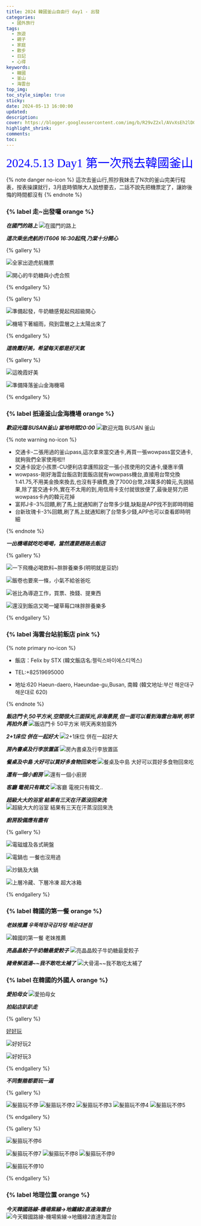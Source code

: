 ```yaml
---
title: 2024 韓國釜山自由行 day1 - 出發
categories:
  - 國外旅行
tags:
  - 旅遊
  - 親子
  - 家庭
  - 散步
  - 日記
  - 心得
keywords:
  - 韓國
  - 釜山
  - 海雲台
top_img:
toc_style_simple: true
sticky: 
date: 2024-05-13 16:00:00
updated:
description:
cover: https://blogger.googleusercontent.com/img/b/R29vZ2xl/AVvXsEh2lDGT3o06gqxbYQ0d86P2qLtasjcwwHOs12N-dg23WD-08NBtZ5PHdWgERhhhpm0RxqxoDEsBDZrSlyLVo9jq5hvqkC8ktLPCUYsALiOZfwlBcG-tCHFxRRgDD0TPxoFaL2XIvy-AND5NNy9kt5qlxB7loX-c_FcKwvMGowNvDTXqSw/s1600/2024-05-13%2020.26.45.jpg
highlight_shrink:
comments:
toc:
---
```


<font face="標楷體" color="blue" size="6px">2024.5.13 Day1 第一次飛去韓國釜山</font>

{% note danger no-icon %}
這次去釜山行,照抄我妹去了N次的釜山完美行程表，按表操課就行，3月底時領隊大人說想要去，二話不說先把機票定了，讓妳後悔的時間都沒有
{% endnote %}

### {% label 走~出發囉 orange %}

<i class="fa fa-camera"> **在國門的路上**</i>
![在國門的路上](https://lh3.googleusercontent.com/pw/AP1GczPp3k-YGw2Pj-vxg3N9BWbvLZqVOlEJnMeb5QDzZNqzCYj-KVBYK2Xy2tdGGk90mVD6HlIy2sakqfXElmHrDDiMJAvu54iZDS3nd2U65skGfnvvER17=w1920-h1080)

<i class="fa fa-camera"> **這次乘坐虎航的 IT606 16:30起飛,乃棠十分開心**</i>

{% gallery %}

![全家出遊虎航機票](https://lh3.googleusercontent.com/pw/AP1GczPkZkRGOWmvSyf60NIIscjfOzjV8znS5Osk-R2IovPD5FRrAitCPNRJIzBlEgp5TtDu38lLKySUoUVcKqn_XRNE2FlkN_iL-7rdMM0gh3PV4x9TE-kI=w1920-h1080)

![開心的牛奶糖與小虎合照](https://lh3.googleusercontent.com/pw/AP1GczNy7L8t9PzT7WaxHuG3F0N1lSTEdN7zeS0EoZfeX-ruEnPhxJOHaAuf4p4NeDXW35Q-v_hxyHahsrOZqAwYnCujD7ImlrbVRenDbRxvD0ayEzPx9lSt=w1920-h1080)

{% endgallery %}

{% gallery %}

![準備起發，牛奶糖感覺起飛超級開心](https://lh3.googleusercontent.com/pw/AP1GczN_g5FYjeQTnu7lwqKv4x3daJrxcmV83yLb_B5f3q_rioyAEMugWx2RipaxiwYCNKzzF318LzCmEiCoO3Zliv3OrcunFc9t2xo5gv37FLH8k52fh5oT=w1920-h1080)

![機場下著細雨，飛到雲層之上太陽出來了](https://lh3.googleusercontent.com/pw/AP1GczNxdhL1DlfMluPnmXWsrZpcjW1tXf7Jvw_CMq3OIFoBTrGxqK3Wba5WN9Gw4CZ_XOEjzk7KFhS1H5QYkD5sek8tg2CWxItdt24IRx3-skvVuL-buPpj=w1920-h1080)

{% endgallery %}

<i class="fa fa-camera"> **這晚霞好美，希望每天都是好天氣**</i>

{% gallery %}

![這晚霞好美](https://lh3.googleusercontent.com/pw/AP1GczOlOX6qUtySi_DrLz0kk6xMNd3MgSNA_tn0CmnRIAzGigrO-2USNUVy-nl7PdrW44wGT3OCyQueq7yadBQageMdsFxdncvHPzVDUeI96jZX7un3Da1e=w1920-h1080)

![準備降落釜山金海機場](https://lh3.googleusercontent.com/pw/AP1GczPGXbHFkPQp3eNV0l4s0CZFADXxy5lSyA7b1KBLAJZT6VnqaWenvboD7269j6nKYuvrlQSJYhL1AjfdTrJGHAGSCdDG0dyjpjwisP6nRqLAkBMTQpfZ=w1920-h1080)

{% endgallery %}

### {% label 扺達釜山金海機場 orange %}

<i class="fa fa-camera"> **歡迎光臨 BUSAN釜山 當地時間20:00**</i>
![歡迎光臨 BUSAN 釜山](https://lh3.googleusercontent.com/pw/AP1GczOjZlSGdbpBfm_P2zRk5kULQnQIJz_uBZW5Zgkj_l1p-YEvLbnSRqBjC7ovPKoRMomX2mCq4-hI8D9kd0VFgAYlQKmiNs5KXJVRgDOYWqGS884aVmpH=w1920-h1080)

{% note warning no-icon %}

- 交通卡-二張用過的釜山pass,這次拿來當交通卡,再買一張wowpass當交通卡,就夠我們全家使用啦!!
- 交通卡設定小孩票-CU便利店拿護照設定一張小孩使用的交通卡,優惠半價
- wowpass-剛好海雲台飯店對面飯店就有wowpass機台,直接用台幣兌換1:41.75,不用美金換來換去,也沒有手續費,換了7000台幣,28萬多的韓元,先說結果,除了當交通卡外,實在不太用的到,用信用卡支付就很放便了,最後是努力把wowpass卡內的韓元花掉
- 富邦J卡-3%回饋,刷了馬上就通知刷了台幣多少錢,缺點是APP找不到即時明細
- 台新玫瑰卡-3%回饋,刷了馬上就通知刷了台幣多少錢,APP也可以查看即時明細

{% endnote %}

<i class="fa fa-camera"> **一出機場就吃吃喝喝，當然還要趕路去飯店**</i>

{% gallery %}

![一下飛機必喝飲料~胖胖養樂多(明明就是豆奶)](https://lh3.googleusercontent.com/pw/AP1GczOHD1EmNGjc6-xvcI0myS2WivclNNmTTJkWzFMEtJNbbw6gfyI1-UHzz8ks5xST1WWkwpeMupmDSTbW1L9RQOOSYzx1rOzSzyWugd4yXIgECMD4twSf=w1920-h1080)

![飯卷也要來一條，小氣不給爸爸吃](https://lh3.googleusercontent.com/pw/AP1GczOjxXfEa5XwIaQPPMCRJuW9e281fvzY9j1mtfZ50Dd6UGQkVru26fIoHUlUC5L5NRviB400-J5vhQbBCpLp5LhlnvFvN1w2T7rjeaYRNKmW3rvVOoFs=w1920-h1080)

![爸比為導遊工作，買票、換錢、提東西](https://lh3.googleusercontent.com/pw/AP1GczP8b6ZVoOVbj-sVZ8bJ4oteLFoxX4FPF9a-9p8r6kGL9jnptPRDfDQd4oZu-3-Sko383eYSoAw8w7I7I1lZ_cWMYXAd1CYkBAhrLkYvKrJuEdWIXUrC=w1920-h1080)

<!-- [跟我出門能做大眾工具,很難做到計程車](https://lh3.googleusercontent.com/pw/AP1GczPpYNk7vEggKgeZAXl9O2J3n0SD39ZGlhzWtd8BlGRG28dJF8B-2A5IPkPw0rOUyvWFBZpZ3fCnBYp47aR3I1ZREaJ6YiYp4dhCZFIWLNXqNiiVC0yZ=w1920-h1080) -->

![還沒到飯店又喝一罐草莓口味胖胖養樂多](https://lh3.googleusercontent.com/pw/AP1GczOgGfBPuVx0OsWN9x0hh-5XGARZoPn18kB40Flq6Esdfylj_N18b6gDBvasEPXCEZSTjWHKXYYjoQ9kCpiEL0vJupi8IW-RJHoTBwFGb87LTRXguBhF=w1920-h1080)

{% endgallery %}

### {% label 海雲台站前飯店 pink %}

{% note primary no-icon %}

- 飯店：Felix by STX (韓文飯店名:펠릭스바이에스티엑스)

- TEL:+82519695000

- 地址:620 Haeun-daero, Haeundae-gu,Busan, 南韓 (韓文地址:부산 해운대구 해운대로 620)

{% endnote %}

<i class="fa fa-camera"> **飯店門卡,50平方米,空間很大三面採光,非海景房,但一面可以看到海雲台海岸,明早再拍外景**</i>
![飯店門卡 50平方米 明天再來拍窗外](https://lh3.googleusercontent.com/pw/AP1GczNGgV0yKa9h65LznDVxXboV4a799VJEAx8SLp7fIr876sM2-57UuzLsLBBhg9enUBreIbFIwk4A2o5pEK7sOX-cl6rkx9z-RIUl90oTGIgjiz5cmvjO=w1920-h1080)

<i class="fa fa-camera"> **2+1床位 併在一起好大**</i>
![2+1床位 併在一起好大](https://lh3.googleusercontent.com/pw/AP1GczN2OPPjGbAZdWoLTvTtfMP-e4Rw-Nd-Kt_sz3yBseVEUdNWXPkhzTDLBetimI6mR590d48NF--B4-GMZDnSe6M_ew5mp02JxCPbgMo-KdmFaH2p8w_z=w1920-h1080)

<i class="fa fa-camera"> **房內書桌及行李放置區**</i>
![房內書桌及行李放置區](https://lh3.googleusercontent.com/pw/AP1GczOflElpOm5kPlnv_DB5t25ujM_ZVBoSvnPPbf2eLzo2GLfZlhuz4y1CIyPhW8r2aJdxTj5Fzi8qdDhRzGXpUUsl-8MrKsqtBlLNKObKM7ILBaPuVoKw=w1920-h1080)

<i class="fa fa-camera"> **餐桌及中島 大好可以買好多食物回來吃**</i>
![餐桌及中島 大好可以買好多食物回來吃](https://lh3.googleusercontent.com/pw/AP1GczOZigbgMFUAqd1tcB7hv_RhsD5TdHVsGhewbdBenPW0uGLZUX5ehNwguXVCiC8mVQRUU3chjoARi256idb6U_WHE7yy7ffZW9Ws3o350HPZVogO28Bb=w1920-h1080)

<i class="fa fa-camera"> **還有一個小廚房**</i>
![還有一個小廚房](https://lh3.googleusercontent.com/pw/AP1GczOqs4dJf6i1Wa2l9wShlMyEOtV1VpPuW_1Ln-WiUubZRGaLDy3iFSAXUmJZ4bktTlBPMXWDpMWb-aBbFctM9AOFp6WpwwzE8PbHJcQh7DrzxXYVfRin=w1920-h1080)

<i class="fa fa-camera"> **客廳 電視只有韓文**</i>
![客廳 電視只有韓文..](https://lh3.googleusercontent.com/pw/AP1GczPI5XN4LnhZ7xBPLk6zo0G_X0XT30ELeCYxbHwyjlNEbUmad1FBEllX6M9r76BphN4zfCdcjIgxpuDl_5kT5mJlWD5mMz6-VfPteV3dDLyPftVWGXye=w1920-h1080)

<i class="fa fa-camera"> **超級大大的浴室 結果有三天在汗蒸沒回來洗**</i>
![超級大大的浴室 結果有三天在汗蒸沒回來洗](https://lh3.googleusercontent.com/pw/AP1GczNgz4uBPnBqridRxH88RPaXtw0EsFws3KOGDvpYuWFpJM3p2WtvqsucDrag-jc9dF52c-VqFOg59b3D0DrQiskDde096o5SJ4zA_uCwIQZHqnAUbT20=w1920-h1080)

<i class="fa fa-camera"> **廚房設備應有盡有**</i>

{% gallery %}

![電磁爐及各式碗盤](https://lh3.googleusercontent.com/pw/AP1GczM_KR5TRQtbQeQXJZvWOCwRXP04WGxgzioP-vvJwq6knipwCYEuj2RHYUogjIJVL-moRnOHJtxuKcin6ah4brb1vjGh95jxBnNcZAH3nNSKW4VBtyHK=w1920-h1080)

![電鍋也 一餐也沒用過](https://lh3.googleusercontent.com/pw/AP1GczNjx33S5XSyzgzQQEW_VW938-LiCpzXunB2RyI-8UeKNC3X-wU934sh4NYYytpPpLy1N02sm3UsNujcCE2wLgOwiBaEhyWjYOxSK8Cpm8Jv9Tc8BA1U=w1920-h1080)

![炒鍋及大鍋](https://lh3.googleusercontent.com/pw/AP1GczOQXE3rNeuHq2cUd00WTg0_2R0c2BH9A0gYfMfaCeLjkTOWEOdBUL0sT8TpUdkg0mVh74eBCQjUHYSgsmCOznNyaCyoQTNeuKiXXdknJPvffUD9ea4Q=w1920-h1080)

![上層冷藏、下層冷凍 超大冰箱](https://lh3.googleusercontent.com/pw/AP1GczPi47pKQQ7NaxeeEUygSlyFY0HFzS4jDbumk4Iwt8GMwqCjG2-ltpYf-RvWgNm4dTMJlxgzKEhyvuM-Xf3pwJTB2LW9s9cM9_mFQ23l1Xd6bskX7tWl=w1920-h1080)

{% endgallery %}

### {% label 韓國的第一餐 orange %}

<i class="fa fa-camera"> **老妹推薦 우뚝해장국감자탕 해운대본점**</i>
<!-- ![韓國的第一餐 老妹推薦](https://i.imgur.com/BHdIspK.jpeg) -->
![韓國的第一餐 老妹推薦](https://lh3.googleusercontent.com/pw/AP1GczPEa73XK5QpJeR1bqdjDlzbtFF0GEPOa_8A6tJcH7V4wfH8AsUKUqUSrkKuUcnj3wEuHJ9kv0r05z3NWJu6_x91TTVRuFjuNYx8H2lCHFI0-AbB18WW=w1920-h1080)

<i class="fa fa-camera"> **亮晶晶餃子牛奶糖最愛餃子**</i>
![亮晶晶餃子牛奶糖最愛餃子](https://lh3.googleusercontent.com/pw/AP1GczMpiHo80NY8Fe291pEBIXKUlg4nPECdkir7YGj4fbaiRI0H1jI-jxzZl7Y2Me_mKtSuqbY2r6Gm0nAKpsNXQRNPwEaIKJPTyjO5XdymKNYjbMDDhcWq=w1920-h1080)

<i class="fa fa-camera"> **豬骨解酒湯~~我不敢吃太補了**</i>
![大骨湯~~我不敢吃太補了](https://lh3.googleusercontent.com/pw/AP1GczN1n_TYFq1AcO6cT7lD0QHYa1EpejKEU7VItT3nV7H6EJN2RSA-K5ndnHV2Gsg7S6PDFIz-bl_FnArUPMOmCX2JoVDiyymKJ8wcJYUv1_6rPBdNOxF0=w1920-h1080)

### {% label 在韓國的外國人 orange %}

<i class="fa fa-camera"> **愛拍母女**</i>
![愛拍母女](https://lh3.googleusercontent.com/pw/AP1GczMH8AeTPLu3mpD3CZ0KosDAGcUhWF9eunXv6bF9XgjdmMzvp0d1Y_A5V2_MJlmsemJBq6-cRFjnKpRh6VtReJf8kI2f5zLGD4Yc0AroXAcfnJ1-HuH1=w1920-h1080)

<i class="fa fa-camera"> **拍貼店趴趴走**</i>

{% gallery %}

[好好玩](https://lh3.googleusercontent.com/pw/AP1GczM6LL_4S9fuUA2c2Rgut6PoeKruCNjekQDAN-cvsvaaMNDn5AKj33N5onPEMelVKaE0TLItmJs-G7pF6R_aZE8kYnzIH2YpRvxUQrpnFJZAN1psuzF3=w1920-h1080)

![好好玩2](https://lh3.googleusercontent.com/pw/AP1GczM79yYIHJ_1hHwj8K4AJr3QRmgKStH1bbDWY7zT5rjjL0BeTjxoM6OEhid0B0r-djli5u_egivIwbYpNpTh8aolwe5abgivwdGfNDVTNoTMsI4WVVhT=w1920-h1080)

![好好玩3](https://lh3.googleusercontent.com/pw/AP1GczN_M8srgjOLVfd8wee8AtHw4w5dYA-_wTKL_5nkvZqR9yXue7qByRN4hy0KkeuHZHIg-gykgo5h0YNfzo5VzZv1_Z6BnYigC33QWWMg4Efy1UFKUmk8=w1920-h1080)

{% endgallery %}

<i class="fa fa-camera"> **不同髮箍都要玩一遍**</i>

{% gallery %}

![髮箍玩不停](https://lh3.googleusercontent.com/pw/AP1GczO1p66t3UYVBcvWgvNU2QnyEBSlSHAREtKRSUSDcxVhYOHcyh7Q0n61I2blM5kuH2J-P9DascyDIMIYHSLstg1-KHpw5RrxgRZ7j981RfsOUnit52p4=w1920-h1080)
![髮箍玩不停2](https://lh3.googleusercontent.com/pw/AP1GczOiKbq0NVuw1L7bDPuFV-4t1-YJBSuv8OkZNJNwg8jTrSpfWQcqP_7NUgRNj25onjED1681uBjnQSP5zR9jo9_bTYY25IR1oWOXADUM9GYM--qVpS3u=w1920-h1080)
![髮箍玩不停3](https://lh3.googleusercontent.com/pw/AP1GczMacbbXA_tDZ0J5sX4t4tbEg4Ja-bJb-D29kI18Z_3URAGDGEAOhcDWm9vECazHje5eHhW4_M2H_hi7yfjUeekbTcWAnqaVauT1Qf8Lnh57wLqjsmjo=w1920-h1080)
![髮箍玩不停4](https://lh3.googleusercontent.com/pw/AP1GczPnP24wEsgyoCZXPOk9IASMqWDPdwGjtnKRDbrBrlnx1aBo0GrFikc8_w1bPWlMa2srX3M18TQmsn_sbeAq_-fqqDeeU7dKW4FAhv6n81egFPlFPWXZ=w1920-h1080)
![髮箍玩不停5](https://lh3.googleusercontent.com/pw/AP1GczO5ekUWleujsDTSdP3q6ZirD_0Ckq1-ukTJv7-hwtToxUKnjW8ybAUdzjQkCv3y7Q3Ds95BFYgDqbbVUJdxo-30XWBD2K3RhlQVY4Kn01CRajHQUzzQ=w1920-h1080)

{% endgallery %}

{% gallery %}

![髮箍玩不停6](https://lh3.googleusercontent.com/pw/AP1GczMuNpkdYtmEBdewgMNzhh2MZU0cl1Cnma2Cht1BdBDr6E1oQ8HTGzuu9WgkaAQUeUVbUdYEPfTDHori6byRLpflD2xG3RCM0OkWJtNDjDAerYy1ZxEm=w1920-h1080)

![髮箍玩不停7](https://lh3.googleusercontent.com/pw/AP1GczNBWDBvdwdD-X5ag8kx408BPtKZZVjYWRxcFZscSZM5NoDJsEzWfgd8LOxGeXq0rAKlgMPqpBSgKG3qlWtG_6VifUOl5t0B-H16toNNHHfjHTSkqcEM=w1920-h1080)
![髮箍玩不停8](https://lh3.googleusercontent.com/pw/AP1GczMTW5wJV2m8XDs1BjLD5ZKo8TyYcTF1rxi4RCVKJSKnQV4YlxY0x0fVmDHXL14eBWSXz-nDxE7neNAAdShJDA7feD3ME9YMNB6YxXjC0Z1tlgU-7J6w=w1920-h1080)
![髮箍玩不停9](https://lh3.googleusercontent.com/pw/AP1GczNmrKVJ7b6hDytKi9dLCq6e1fOBMl6Jqj0oJu2Vhylq5o8qx225SFzT61JaWPwfiadKtYpqSo7JOOZ0dzMDHJfqyryJmkmDzveTGrmG288Tnjfes2kO=w1920-h1080)

![髮箍玩不停10](https://lh3.googleusercontent.com/pw/AP1GczP49dkpFRoISFiua4b91mlJ9PO81fo8KrM1anuk2JNVNrNw07UJYrFBShY3QSn24cxQUBTMzvCYDzxJOzRWR2EenHEdJT1einq-Ifxc9uFFe5zgSEet=w1920-h1080)

{% endgallery %}

### {% label 地理位置 orange %}

<i class="fa fa-camera"> **今天韓國路線-機場紫線->地鐵綠2直達海雲台**</i>
![今天韓國路線-機場紫線->地鐵綠2直達海雲台](https://i.imgur.com/4pYztC8.jpeg)

<style>
table th:first-of-type {
    width: 33%;
}
table th:nth-of-type(2) {
    width: 33%;
}
table th:nth-of-type(3) {
    width: 33%;
}
</style>
